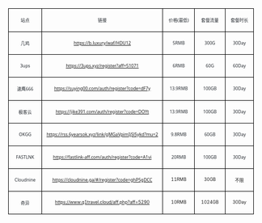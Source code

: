 <table class="MsoTableGrid" border="1" cellspacing="0" cellpadding="0" width="486" style="width:364.6pt;margin-left:-41.2pt;border-collapse:collapse;border:none">
 <tbody><tr>
  <td width="60" valign="top" style="width:45.25pt;border:solid windowtext 1.0pt;
  padding:0cm 5.4pt 0cm 5.4pt">
  <p class="MsoNormal" align="center" style="text-align:center"><span style="font-size:6.5pt;font-family:宋体;color:#24292F">站点</span></p>
  </td>
  <td width="253" valign="top" style="width:189.95pt;border:solid windowtext 1.0pt;
  border-left:none;padding:0cm 5.4pt 0cm 5.4pt">
  <p class="MsoNormal" align="center" style="text-align:center"><span style="font-size:6.5pt;font-family:宋体;color:#24292F">链接</span></p>
  </td>
  <td width="60" valign="top" style="width:45.0pt;border:solid windowtext 1.0pt;
  border-left:none;padding:0cm 5.4pt 0cm 5.4pt">
  <p class="MsoNormal" align="center" style="text-align:center"><span style="font-size:6.5pt;font-family:宋体;color:#24292F">价格</span><span lang="EN-US" style="font-size:6.5pt;font-family:&quot;Segoe UI&quot;,sans-serif;
  color:#24292F">(</span><span style="font-size:6.5pt;font-family:宋体;
  color:#24292F">最低</span><span lang="EN-US" style="font-size:6.5pt;font-family:
  &quot;Segoe UI&quot;,sans-serif;color:#24292F">)</span></p>
  </td>
  <td width="56" valign="top" style="width:42.35pt;border:solid windowtext 1.0pt;
  border-left:none;padding:0cm 5.4pt 0cm 5.4pt">
  <p class="MsoNormal" align="center" style="text-align:center"><span style="font-size:6.5pt;font-family:宋体;color:#24292F">套餐流量</span></p>
  </td>
  <td width="56" valign="top" style="width:42.05pt;border:solid windowtext 1.0pt;
  border-left:none;padding:0cm 5.4pt 0cm 5.4pt">
  <p class="MsoNormal" align="center" style="text-align:center"><span style="font-size:6.5pt;font-family:宋体;color:#24292F">套餐时长</span></p>
  </td>
 </tr>
 <tr>
  <td width="60" valign="top" style="width:45.25pt;border:solid windowtext 1.0pt;
  border-top:none;padding:0cm 5.4pt 0cm 5.4pt">
  <p class="MsoNormal" align="center" style="text-align:center"><span style="font-size:6.5pt;font-family:宋体;color:#24292F">几鸡</span></p>
  </td>
  <td width="253" valign="top" style="width:189.95pt;border-top:none;border-left:
  none;border-bottom:solid windowtext 1.0pt;border-right:solid windowtext 1.0pt;
  padding:0cm 5.4pt 0cm 5.4pt">
  <p class="MsoNormal" align="center" style="text-align:center"><span lang="EN-US"><a href="https://b.luxury/waf/HDU12"><span style="font-size:6.5pt;font-family:
  &quot;Segoe UI&quot;,sans-serif">https://b.luxury/waf/HDU12</span></a></span></p>
  </td>
  <td width="60" valign="top" style="width:45.0pt;border-top:none;border-left:none;
  border-bottom:solid windowtext 1.0pt;border-right:solid windowtext 1.0pt;
  padding:0cm 5.4pt 0cm 5.4pt">
  <p class="MsoNormal" align="center" style="text-align:center"><span lang="EN-US" style="font-size:6.5pt;font-family:&quot;Segoe UI&quot;,sans-serif;color:#24292F">5RMB</span></p>
  </td>
  <td width="56" valign="top" style="width:42.35pt;border-top:none;border-left:
  none;border-bottom:solid windowtext 1.0pt;border-right:solid windowtext 1.0pt;
  padding:0cm 5.4pt 0cm 5.4pt">
  <p class="MsoNormal" align="center" style="text-align:center"><span lang="EN-US" style="font-size:6.5pt;font-family:&quot;Segoe UI&quot;,sans-serif;color:#24292F">300G</span></p>
  </td>
  <td width="56" valign="top" style="width:42.05pt;border-top:none;border-left:
  none;border-bottom:solid windowtext 1.0pt;border-right:solid windowtext 1.0pt;
  padding:0cm 5.4pt 0cm 5.4pt">
  <p class="MsoNormal" align="center" style="text-align:center"><span lang="EN-US" style="font-size:6.5pt;font-family:&quot;Segoe UI&quot;,sans-serif;color:#24292F">30Day</span></p>
  </td>
 </tr>
 <tr>
  <td width="60" valign="top" style="width:45.25pt;border:solid windowtext 1.0pt;
  border-top:none;padding:0cm 5.4pt 0cm 5.4pt">
  <p class="MsoNormal" align="center" style="text-align:center"><span lang="EN-US" style="font-size:6.5pt;font-family:&quot;Segoe UI&quot;,sans-serif;color:#24292F">3ups</span></p>
  </td>
  <td width="253" valign="top" style="width:189.95pt;border-top:none;border-left:
  none;border-bottom:solid windowtext 1.0pt;border-right:solid windowtext 1.0pt;
  padding:0cm 5.4pt 0cm 5.4pt">
  <p class="MsoNormal" align="center" style="text-align:center"><span lang="EN-US"><a href="https://3ups.xyz/register?aff=51071"><span style="font-size:6.5pt;
  font-family:&quot;Segoe UI&quot;,sans-serif">https://3ups.xyz/register?aff=51071</span></a></span></p>
  </td>
  <td width="60" valign="top" style="width:45.0pt;border-top:none;border-left:none;
  border-bottom:solid windowtext 1.0pt;border-right:solid windowtext 1.0pt;
  padding:0cm 5.4pt 0cm 5.4pt">
  <p class="MsoNormal" align="center" style="text-align:center"><span lang="EN-US" style="font-size:6.5pt;font-family:&quot;Segoe UI&quot;,sans-serif;color:#24292F">6RMB</span></p>
  </td>
  <td width="56" valign="top" style="width:42.35pt;border-top:none;border-left:
  none;border-bottom:solid windowtext 1.0pt;border-right:solid windowtext 1.0pt;
  padding:0cm 5.4pt 0cm 5.4pt">
  <p class="MsoNormal" align="center" style="text-align:center"><span lang="EN-US" style="font-size:6.5pt;font-family:&quot;Segoe UI&quot;,sans-serif;color:#24292F">60G</span></p>
  </td>
  <td width="56" valign="top" style="width:42.05pt;border-top:none;border-left:
  none;border-bottom:solid windowtext 1.0pt;border-right:solid windowtext 1.0pt;
  padding:0cm 5.4pt 0cm 5.4pt">
  <p class="MsoNormal" align="center" style="text-align:center"><span lang="EN-US" style="font-size:6.5pt;font-family:&quot;Segoe UI&quot;,sans-serif;color:#24292F">60Day</span></p>
  </td>
 </tr>
 <tr>
  <td width="60" valign="top" style="width:45.25pt;border:solid windowtext 1.0pt;
  border-top:none;padding:0cm 5.4pt 0cm 5.4pt">
  <p class="MsoNormal" align="center" style="text-align:center"><span style="font-size:6.5pt;font-family:宋体;color:#24292F">速鹰</span><span lang="EN-US" style="font-size:6.5pt;font-family:&quot;Segoe UI&quot;,sans-serif;
  color:#24292F">666</span></p>
  </td>
  <td width="253" valign="top" style="width:189.95pt;border-top:none;border-left:
  none;border-bottom:solid windowtext 1.0pt;border-right:solid windowtext 1.0pt;
  padding:0cm 5.4pt 0cm 5.4pt">
  <p class="MsoNormal" align="center" style="text-align:center"><span lang="EN-US"><a href="https://suying00.com/auth/register?code=dF7y"><span style="font-size:
  6.5pt;font-family:&quot;Segoe UI&quot;,sans-serif">https://suying00.com/auth/register?code=dF7y</span></a></span></p>
  </td>
  <td width="60" valign="top" style="width:45.0pt;border-top:none;border-left:none;
  border-bottom:solid windowtext 1.0pt;border-right:solid windowtext 1.0pt;
  padding:0cm 5.4pt 0cm 5.4pt">
  <p class="MsoNormal" align="center" style="text-align:center"><span lang="EN-US" style="font-size:6.5pt;font-family:&quot;Segoe UI&quot;,sans-serif;color:#24292F">13.9RMB</span></p>
  </td>
  <td width="56" valign="top" style="width:42.35pt;border-top:none;border-left:
  none;border-bottom:solid windowtext 1.0pt;border-right:solid windowtext 1.0pt;
  padding:0cm 5.4pt 0cm 5.4pt">
  <p class="MsoNormal" align="center" style="text-align:center"><span lang="EN-US" style="font-size:6.5pt;font-family:&quot;Segoe UI&quot;,sans-serif;color:#24292F">100GB</span></p>
  </td>
  <td width="56" valign="top" style="width:42.05pt;border-top:none;border-left:
  none;border-bottom:solid windowtext 1.0pt;border-right:solid windowtext 1.0pt;
  padding:0cm 5.4pt 0cm 5.4pt">
  <p class="MsoNormal" align="center" style="text-align:center"><span lang="EN-US" style="font-size:6.5pt;font-family:&quot;Segoe UI&quot;,sans-serif;color:#24292F">30Day</span></p>
  </td>
 </tr>
 <tr>
  <td width="60" valign="top" style="width:45.25pt;border:solid windowtext 1.0pt;
  border-top:none;padding:0cm 5.4pt 0cm 5.4pt">
  <p class="MsoNormal" align="center" style="text-align:center"><span style="font-size:6.5pt;font-family:宋体;color:#24292F">极客云</span></p>
  </td>
  <td width="253" valign="top" style="width:189.95pt;border-top:none;border-left:
  none;border-bottom:solid windowtext 1.0pt;border-right:solid windowtext 1.0pt;
  padding:0cm 5.4pt 0cm 5.4pt">
  <p class="MsoNormal" align="center" style="text-align:center"><span lang="EN-US"><a href="https://jike391.com/auth/register?code=DOYt"><span style="font-size:
  6.5pt;font-family:&quot;Segoe UI&quot;,sans-serif">https://jike391.com/auth/register?code=DOYt</span></a></span></p>
  </td>
  <td width="60" valign="top" style="width:45.0pt;border-top:none;border-left:none;
  border-bottom:solid windowtext 1.0pt;border-right:solid windowtext 1.0pt;
  padding:0cm 5.4pt 0cm 5.4pt">
  <p class="MsoNormal" align="center" style="text-align:center"><span lang="EN-US" style="font-size:6.5pt;font-family:&quot;Segoe UI&quot;,sans-serif;color:#24292F">13.9RMB</span></p>
  </td>
  <td width="56" valign="top" style="width:42.35pt;border-top:none;border-left:
  none;border-bottom:solid windowtext 1.0pt;border-right:solid windowtext 1.0pt;
  padding:0cm 5.4pt 0cm 5.4pt">
  <p class="MsoNormal" align="center" style="text-align:center"><span lang="EN-US" style="font-size:6.5pt;font-family:&quot;Segoe UI&quot;,sans-serif;color:#24292F">100GB</span></p>
  </td>
  <td width="56" valign="top" style="width:42.05pt;border-top:none;border-left:
  none;border-bottom:solid windowtext 1.0pt;border-right:solid windowtext 1.0pt;
  padding:0cm 5.4pt 0cm 5.4pt">
  <p class="MsoNormal" align="center" style="text-align:center"><span lang="EN-US" style="font-size:6.5pt;font-family:&quot;Segoe UI&quot;,sans-serif;color:#24292F">30Day</span></p>
  </td>
 </tr>
 <tr>
  <td width="60" valign="top" style="width:45.25pt;border:solid windowtext 1.0pt;
  border-top:none;padding:0cm 5.4pt 0cm 5.4pt">
  <p class="MsoNormal" align="center" style="text-align:center"><span lang="EN-US" style="font-size:6.5pt;font-family:&quot;Segoe UI&quot;,sans-serif;color:#24292F">OKGG</span></p>
  </td>
  <td width="253" valign="top" style="width:189.95pt;border-top:none;border-left:
  none;border-bottom:solid windowtext 1.0pt;border-right:solid windowtext 1.0pt;
  padding:0cm 5.4pt 0cm 5.4pt">
  <p class="MsoNormal" align="center" style="text-align:center"><span lang="EN-US"><a href="https://rss.6yearsok.xyz/link/gMGaVpimIjSl5ykd?mu=2"><span style="font-size:6.5pt;font-family:&quot;Segoe UI&quot;,sans-serif">https://rss.6yearsok.xyz/link/gMGaVpimIjSl5ykd?mu=2</span></a></span></p>
  </td>
  <td width="60" valign="top" style="width:45.0pt;border-top:none;border-left:none;
  border-bottom:solid windowtext 1.0pt;border-right:solid windowtext 1.0pt;
  padding:0cm 5.4pt 0cm 5.4pt">
  <p class="MsoNormal" align="center" style="text-align:center"><span lang="EN-US" style="font-size:6.5pt;font-family:&quot;Segoe UI&quot;,sans-serif;color:#24292F">9.8RMB</span></p>
  </td>
  <td width="56" valign="top" style="width:42.35pt;border-top:none;border-left:
  none;border-bottom:solid windowtext 1.0pt;border-right:solid windowtext 1.0pt;
  padding:0cm 5.4pt 0cm 5.4pt">
  <p class="MsoNormal" align="center" style="text-align:center"><span lang="EN-US" style="font-size:6.5pt;font-family:&quot;Segoe UI&quot;,sans-serif;color:#24292F">60GB</span></p>
  </td>
  <td width="56" valign="top" style="width:42.05pt;border-top:none;border-left:
  none;border-bottom:solid windowtext 1.0pt;border-right:solid windowtext 1.0pt;
  padding:0cm 5.4pt 0cm 5.4pt">
  <p class="MsoNormal" align="center" style="text-align:center"><span lang="EN-US" style="font-size:6.5pt;font-family:&quot;Segoe UI&quot;,sans-serif;color:#24292F">30Day</span></p>
  </td>
 </tr>
 <tr>
  <td width="60" valign="top" style="width:45.25pt;border:solid windowtext 1.0pt;
  border-top:none;padding:0cm 5.4pt 0cm 5.4pt">
  <p class="MsoNormal" align="center" style="text-align:center"><span lang="EN-US" style="font-size:6.5pt;font-family:&quot;Segoe UI&quot;,sans-serif;color:#24292F">FASTLNK</span></p>
  </td>
  <td width="253" valign="top" style="width:189.95pt;border-top:none;border-left:
  none;border-bottom:solid windowtext 1.0pt;border-right:solid windowtext 1.0pt;
  padding:0cm 5.4pt 0cm 5.4pt">
  <p class="MsoNormal" align="center" style="text-align:center"><span lang="EN-US"><a href="https://fastlink-aff.com/auth/register?code=A1vi"><span style="font-size:6.5pt;font-family:&quot;Segoe UI&quot;,sans-serif">https://fastlink-aff.com/auth/register?code=A1vi</span></a></span></p>
  </td>
  <td width="60" valign="top" style="width:45.0pt;border-top:none;border-left:none;
  border-bottom:solid windowtext 1.0pt;border-right:solid windowtext 1.0pt;
  padding:0cm 5.4pt 0cm 5.4pt">
  <p class="MsoNormal" align="center" style="text-align:center"><span lang="EN-US" style="font-size:6.5pt;font-family:&quot;Segoe UI&quot;,sans-serif;color:#24292F">20RMB</span></p>
  </td>
  <td width="56" valign="top" style="width:42.35pt;border-top:none;border-left:
  none;border-bottom:solid windowtext 1.0pt;border-right:solid windowtext 1.0pt;
  padding:0cm 5.4pt 0cm 5.4pt">
  <p class="MsoNormal" align="center" style="text-align:center"><span lang="EN-US" style="font-size:6.5pt;font-family:&quot;Segoe UI&quot;,sans-serif;color:#24292F">100GB</span></p>
  </td>
  <td width="56" valign="top" style="width:42.05pt;border-top:none;border-left:
  none;border-bottom:solid windowtext 1.0pt;border-right:solid windowtext 1.0pt;
  padding:0cm 5.4pt 0cm 5.4pt">
  <p class="MsoNormal" align="center" style="text-align:center"><span lang="EN-US" style="font-size:6.5pt;font-family:&quot;Segoe UI&quot;,sans-serif;color:#24292F">30Day</span></p>
  </td>
 </tr>
 <tr>
  <td width="60" valign="top" style="width:45.25pt;border:solid windowtext 1.0pt;
  border-top:none;padding:0cm 5.4pt 0cm 5.4pt">
  <p class="MsoNormal" align="center" style="text-align:center"><span lang="EN-US" style="font-size:6.5pt;font-family:&quot;Segoe UI&quot;,sans-serif;color:#24292F">Cloudnine</span></p>
  </td>
  <td width="253" valign="top" style="width:189.95pt;border-top:none;border-left:
  none;border-bottom:solid windowtext 1.0pt;border-right:solid windowtext 1.0pt;
  padding:0cm 5.4pt 0cm 5.4pt">
  <p class="MsoNormal" align="center" style="text-align:center"><u><span lang="EN-US" style="font-size:6.5pt;font-family:&quot;Segoe UI&quot;,sans-serif;
  color:blue"><a href="https://cloudnine.ga/#/register?code=ghP5gDCC">https://cloudnine.ga/#/register?code=ghP5gDCC</a></span></u></p>
  </td>
  <td width="60" valign="top" style="width:45.0pt;border-top:none;border-left:none;
  border-bottom:solid windowtext 1.0pt;border-right:solid windowtext 1.0pt;
  padding:0cm 5.4pt 0cm 5.4pt">
  <p class="MsoNormal" align="center" style="text-align:center"><span lang="EN-US" style="font-size:6.5pt">11RMB</span></p>
  </td>
  <td width="56" valign="top" style="width:42.35pt;border-top:none;border-left:
  none;border-bottom:solid windowtext 1.0pt;border-right:solid windowtext 1.0pt;
  padding:0cm 5.4pt 0cm 5.4pt">
  <p class="MsoNormal" align="center" style="text-align:center"><span lang="EN-US" style="font-size:6.5pt">30GB</span></p>
  </td>
  <td width="56" valign="top" style="width:42.05pt;border-top:none;border-left:
  none;border-bottom:solid windowtext 1.0pt;border-right:solid windowtext 1.0pt;
  padding:0cm 5.4pt 0cm 5.4pt">
  <p class="MsoNormal" align="center" style="text-align:center"><span style="font-size:6.5pt">不限</span></p>
  </td>
 </tr>
 <tr>
  <td width="60" valign="top" style="width:45.25pt;border:solid windowtext 1.0pt;
  border-top:none;padding:0cm 5.4pt 0cm 5.4pt">
  <p class="MsoNormal" align="center" style="text-align:center"><span style="font-size:6.5pt;font-family:宋体;color:#24292F">奇异</span></p>
  </td>
  <td width="253" valign="top" style="width:189.95pt;border-top:none;border-left:
  none;border-bottom:solid windowtext 1.0pt;border-right:solid windowtext 1.0pt;
  padding:0cm 5.4pt 0cm 5.4pt">
  <p class="MsoNormal" align="center" style="text-align:center"><span lang="EN-US"><a href="https://www.q1travel.cloud/aff.php?aff=5290"><span style="font-size:
  6.5pt">https://www.q1travel.cloud/aff.php?aff=5290</span></a></span></p>
  </td>
  <td width="60" valign="top" style="width:45.0pt;border-top:none;border-left:none;
  border-bottom:solid windowtext 1.0pt;border-right:solid windowtext 1.0pt;
  padding:0cm 5.4pt 0cm 5.4pt">
  <p class="MsoNormal" align="center" style="text-align:center"><span lang="EN-US" style="font-size:6.5pt">10RMB</span></p>
  </td>
  <td width="56" valign="top" style="width:42.35pt;border-top:none;border-left:
  none;border-bottom:solid windowtext 1.0pt;border-right:solid windowtext 1.0pt;
  padding:0cm 5.4pt 0cm 5.4pt">
  <p class="MsoNormal" align="center" style="text-align:center"><span lang="EN-US" style="font-size:6.5pt">1024GB</span></p>
  </td>
  <td width="56" valign="top" style="width:42.05pt;border-top:none;border-left:
  none;border-bottom:solid windowtext 1.0pt;border-right:solid windowtext 1.0pt;
  padding:0cm 5.4pt 0cm 5.4pt">
  <p class="MsoNormal" align="center" style="text-align:center"><span lang="EN-US" style="font-size:6.5pt">30Day</span></p>
  </td>
 </tr>
</tbody></table>
